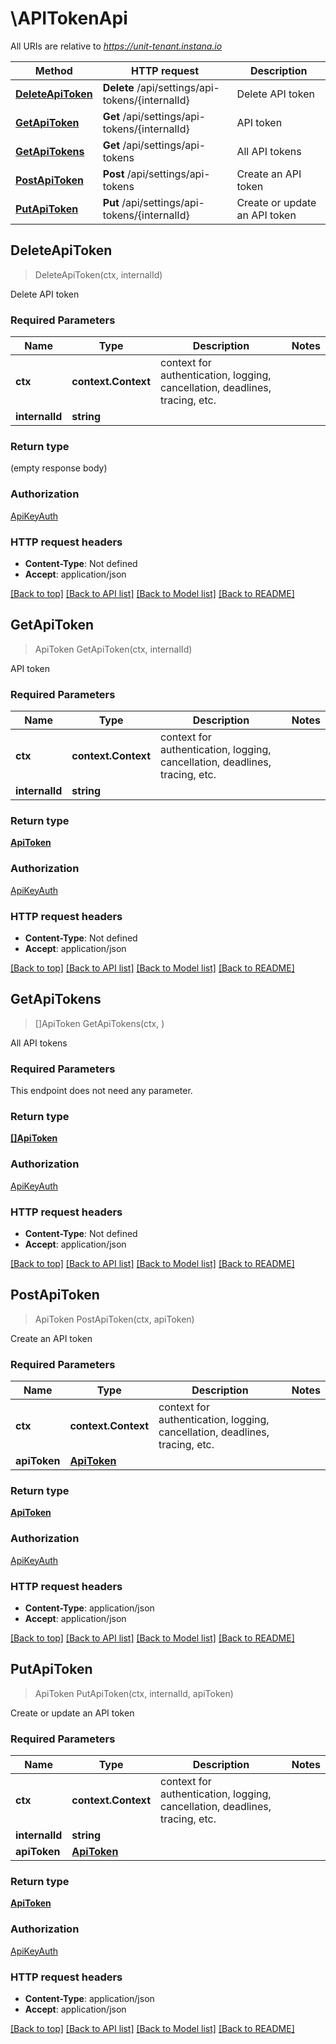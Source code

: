 # \APITokenApi

All URIs are relative to *https://unit-tenant.instana.io*

Method | HTTP request | Description
------------- | ------------- | -------------
[**DeleteApiToken**](APITokenApi.md#DeleteApiToken) | **Delete** /api/settings/api-tokens/{internalId} | Delete API token
[**GetApiToken**](APITokenApi.md#GetApiToken) | **Get** /api/settings/api-tokens/{internalId} | API token
[**GetApiTokens**](APITokenApi.md#GetApiTokens) | **Get** /api/settings/api-tokens | All API tokens
[**PostApiToken**](APITokenApi.md#PostApiToken) | **Post** /api/settings/api-tokens | Create an API token
[**PutApiToken**](APITokenApi.md#PutApiToken) | **Put** /api/settings/api-tokens/{internalId} | Create or update an API token



## DeleteApiToken

> DeleteApiToken(ctx, internalId)

Delete API token

### Required Parameters


Name | Type | Description  | Notes
------------- | ------------- | ------------- | -------------
**ctx** | **context.Context** | context for authentication, logging, cancellation, deadlines, tracing, etc.
**internalId** | **string**|  | 

### Return type

 (empty response body)

### Authorization

[ApiKeyAuth](../README.md#ApiKeyAuth)

### HTTP request headers

- **Content-Type**: Not defined
- **Accept**: application/json

[[Back to top]](#) [[Back to API list]](../README.md#documentation-for-api-endpoints)
[[Back to Model list]](../README.md#documentation-for-models)
[[Back to README]](../README.md)


## GetApiToken

> ApiToken GetApiToken(ctx, internalId)

API token

### Required Parameters


Name | Type | Description  | Notes
------------- | ------------- | ------------- | -------------
**ctx** | **context.Context** | context for authentication, logging, cancellation, deadlines, tracing, etc.
**internalId** | **string**|  | 

### Return type

[**ApiToken**](ApiToken.md)

### Authorization

[ApiKeyAuth](../README.md#ApiKeyAuth)

### HTTP request headers

- **Content-Type**: Not defined
- **Accept**: application/json

[[Back to top]](#) [[Back to API list]](../README.md#documentation-for-api-endpoints)
[[Back to Model list]](../README.md#documentation-for-models)
[[Back to README]](../README.md)


## GetApiTokens

> []ApiToken GetApiTokens(ctx, )

All API tokens

### Required Parameters

This endpoint does not need any parameter.

### Return type

[**[]ApiToken**](ApiToken.md)

### Authorization

[ApiKeyAuth](../README.md#ApiKeyAuth)

### HTTP request headers

- **Content-Type**: Not defined
- **Accept**: application/json

[[Back to top]](#) [[Back to API list]](../README.md#documentation-for-api-endpoints)
[[Back to Model list]](../README.md#documentation-for-models)
[[Back to README]](../README.md)


## PostApiToken

> ApiToken PostApiToken(ctx, apiToken)

Create an API token

### Required Parameters


Name | Type | Description  | Notes
------------- | ------------- | ------------- | -------------
**ctx** | **context.Context** | context for authentication, logging, cancellation, deadlines, tracing, etc.
**apiToken** | [**ApiToken**](ApiToken.md)|  | 

### Return type

[**ApiToken**](ApiToken.md)

### Authorization

[ApiKeyAuth](../README.md#ApiKeyAuth)

### HTTP request headers

- **Content-Type**: application/json
- **Accept**: application/json

[[Back to top]](#) [[Back to API list]](../README.md#documentation-for-api-endpoints)
[[Back to Model list]](../README.md#documentation-for-models)
[[Back to README]](../README.md)


## PutApiToken

> ApiToken PutApiToken(ctx, internalId, apiToken)

Create or update an API token

### Required Parameters


Name | Type | Description  | Notes
------------- | ------------- | ------------- | -------------
**ctx** | **context.Context** | context for authentication, logging, cancellation, deadlines, tracing, etc.
**internalId** | **string**|  | 
**apiToken** | [**ApiToken**](ApiToken.md)|  | 

### Return type

[**ApiToken**](ApiToken.md)

### Authorization

[ApiKeyAuth](../README.md#ApiKeyAuth)

### HTTP request headers

- **Content-Type**: application/json
- **Accept**: application/json

[[Back to top]](#) [[Back to API list]](../README.md#documentation-for-api-endpoints)
[[Back to Model list]](../README.md#documentation-for-models)
[[Back to README]](../README.md)

